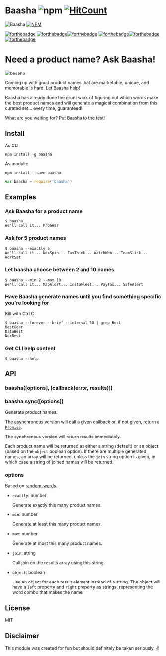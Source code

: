 # Baasha ![npm](https://img.shields.io/npm/v/baasha.svg) [![HitCount](http://hits.dwyl.io/coderganesh/baasha.svg)](http://hits.dwyl.io/coderganesh/baasha)

![Baasha](https://m.media-amazon.com/images/S/aplus-seller-content-images-us-east-1/ATVPDKIKX0DER/A1DQ4YPN2B87YV/959fae1b-5f1d-4c7e-8ddb-ac1a5d5c0459._CR120,0,360,180_PT0_SX350__.png) [![NPM](https://nodei.co/npm/baasha.png?downloads=true&downloadRank=true&stars=true)](https://nodei.co/npm/baasha/)

[![forthebadge](https://forthebadge.com/images/badges/built-with-swag.svg)](https://forthebadge.com) [![forthebadge](https://forthebadge.com/images/badges/its-not-a-lie-if-you-believe-it.svg)](https://forthebadge.com)[![forthebadge](https://forthebadge.com/images/badges/made-with-javascript.svg)](https://forthebadge.com) [![forthebadge](https://forthebadge.com/images/badges/just-plain-nasty.svg)](https://forthebadge.com)[![forthebadge](https://forthebadge.com/images/badges/powered-by-netflix.svg)](https://forthebadge.com) [![forthebadge](https://forthebadge.com/images/badges/makes-people-smile.svg)](https://forthebadge.com)
# Need a product name? Ask Baasha!

![baasha](https://pbs.twimg.com/media/B7PM45ZIYAA1bpN.jpg)

Coming up with good product names that are marketable, unique, and memorable is
hard. Let Baasha help!

Baasha has already done the grunt work of figuring out which words make the best
product names and will generate a magical combination from this curated set...
every time, guaranteed!

What are you waiting for? Put Baasha to the test!

## Install

As CLI:

```
npm install -g baasha
```

As module:

```
npm install --save baasha
```

```js
var baasha = require('baasha')
```

## Examples

### Ask Baasha for a product name

```console
$ baasha
We'll call it... ProGear
```

### Ask for 5 product names

```console
$ baasha --exactly 5
We'll call it... NexSpin... TaxThink... WatchWeb... TeamSlick... WorkSat
```

### Let baasha choose between 2 and 10 names

```console
$ baasha --min 2 --max 10
We'll call it... MapAlert... InstaFleet... PayTax... SafeAlert
```

### Have Baasha generate names until you find something specific you're looking for

Kill with Ctrl C

```console
$ baasha --forever --brief --interval 50 | grep Best
BestGear
DataBest
NexBest
```

### Get CLI help content

```console
$ baasha --help
```

## API

### baasha([options], [callback(error, results)])
### baasha.sync([options])

Generate product names.

The asynchronous version will call a given callback or, if not given, return a
[`Promise`](https://developer.mozilla.org/en-US/docs/Web/JavaScript/Reference/Global_Objects/Promise).

The synchronous version will return results immediately.

Each product name will be returned as either a string (default) or an object
(based on the `object` boolean option). If there are multiple generated names,
an array will be returned, unless the `join` string option is given, in which
case a string of joined names will be returned.

### options

Based on [random-words](https://www.npmjs.com/package/random-words).

- `exactly`: number

    Generate exactly this many product names.

- `min`: number

    Generate at least this many product names.

- `max`: number

    Generate at most this many product names.

- `join`: string

    Call join on the results array using this string.

- `object`: boolean

    Use an object for each result element instead of a string. The object will
    have a `left` property and `right` property as strings, representing the
    word combo that makes the name.

## License

MIT

## Disclaimer

This module was created for fun but should definitely be taken seriously. ✌
